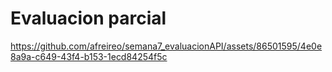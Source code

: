 # Evaluacion parcial


https://github.com/afreireo/semana7_evaluacionAPI/assets/86501595/4e0e8a9a-c649-43f4-b153-1ecd84254f5c

